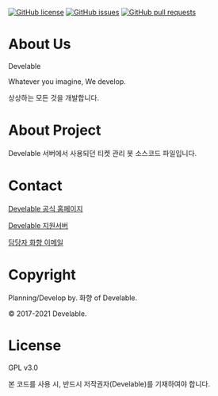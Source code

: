 [![GitHub license](https://img.shields.io/github/license/develable/Ticket-Manager?style=for-the-badge)](https://github.com/develable/Ticket-Manager) [![GitHub issues](https://img.shields.io/github/issues/develable/Ticket-Manager?style=for-the-badge)](https://github.com/develable/Ticket-Manager/issues) [![GitHub pull requests](https://img.shields.io/github/issues-pr/develable/Ticket-Manager?style=for-the-badge)](https://github.com/develable/Ticket-Manager/pulls)

# About Us

Develable

Whatever you imagine, We develop.

상상하는 모든 것을 개발합니다.

# About Project

Develable 서버에서 사용되던 티켓 관리 봇 소스코드 파일입니다.

# Contact

[Develable 공식 홈페이지](https://develable.xyz)

[Develable 지원서버](https://invite.gg/Develable)

[담당자 화향 이메일](mailto:me@hwahyang.space)

# Copyright

Planning/Develop by. 화향 of Develable.

© 2017-2021 Develable.

# License

GPL v3.0

본 코드를 사용 시, 반드시 저작권자(Develable)를 기재하여야 합니다.
